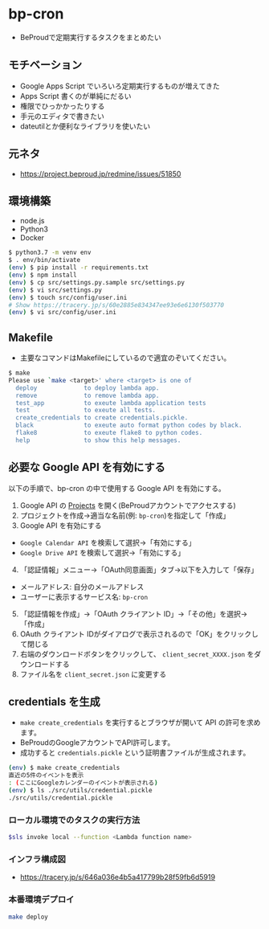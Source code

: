 # bp-cron

* BeProudで定期実行するタスクをまとめたい

## モチベーション

* Google Apps Script でいろいろ定期実行するものが増えてきた
* Apps Script 書くのが単純にだるい
* 権限でひっかかったりする
* 手元のエディタで書きたい
* dateutilとか便利なライブラリを使いたい

## 元ネタ

* https://project.beproud.jp/redmine/issues/51850

## 環境構築

* node.js
* Python3
* Docker

```bash
$ python3.7 -m venv env
$ . env/bin/activate
(env) $ pip install -r requirements.txt
(env) $ npm install
(env) $ cp src/settings.py.sample src/settings.py
(env) $ vi src/settings.py
(env) $ touch src/config/user.ini
# Show https://tracery.jp/s/60e2885e834347ee93e6e6130f503770
(env) $ vi src/config/user.ini
```

## Makefile

* 主要なコマンドはMakefileにしているので適宜のぞいてください。

```bash
$ make
Please use `make <target>' where <target> is one of
  deploy             to deploy lambda app.
  remove             to remove lambda app.
  test_app           to exeute lambda application tests
  test               to exeute all tests.
  create_credentials to create credentials.pickle.
  black              to exeute auto format python codes by black.
  flake8             to exeute flake8 to python codes.
  help               to show this help messages.
```

## 必要な Google API を有効にする

以下の手順で、bp-cron の中で使用する Google API を有効にする。

1. Google API の [Projects](https://console.developers.google.com/iam-admin/projects "Projects") を開く(BeProudアカウントでアクセスする)
2. プロジェクトを作成→適当な名前(例: `bp-cron`)を指定して「作成」
3. Google API を有効にする
  - `Google Calendar API` を検索して選択→「有効にする」
  - `Google Drive API` を検索して選択→「有効にする」
4. 「認証情報」メニュー→「OAuth同意画面」タブ→以下を入力して「保存」
  - メールアドレス: 自分のメールアドレス
  - ユーザーに表示するサービス名: `bp-cron`
5. 「認証情報を作成」→「OAuth クライアント ID」→「その他」を選択→「作成」
6. OAuth クライアント IDがダイアログで表示されるので「OK」をクリックして閉じる
7. 右端のダウンロードボタンをクリックして、 `client_secret_XXXX.json` をダウンロードする
8. ファイル名を `client_secret.json` に変更する

## credentials を生成

- `make create_credentials` を実行するとブラウザが開いて API の許可を求めます。
- BeProudのGoogleアカウントでAPI許可します。
- 成功すると `credentials.pickle` という証明書ファイルが生成されます。

```bash
(env) $ make create_credentials
直近の5件のイベントを表示
: (ここにGoogleカレンダーのイベントが表示される)
(env) $ ls ./src/utils/credential.pickle
./src/utils/credential.pickle
```

### ローカル環境でのタスクの実行方法

```bash
$sls invoke local --function <Lambda function name>
```

### インフラ構成図

* https://tracery.jp/s/646a036e4b5a417799b28f59fb6d5919

### 本番環境デプロイ

```bash
make deploy
```

